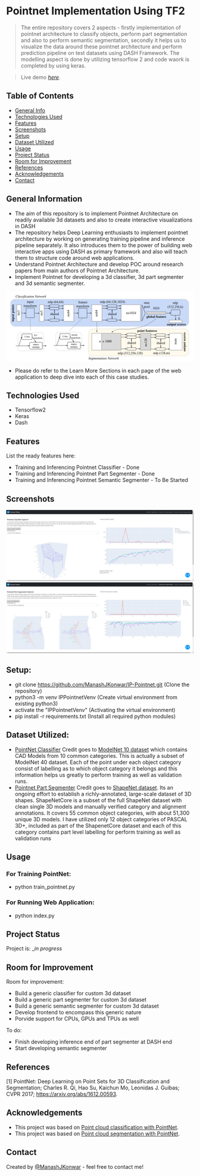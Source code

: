 # Pointnet Implementation Using TF2
> The entire repository covers 2 aspects - firstly implementation of pointnet architecture to classify objects, perform part segmentation and also to perform semantic segmentation, secondly it helps us to visualize the data around these pointnet architecture and perform prediction pipeline on test datasets using DASH Framework. The modelling aspect is done by utilizing tensorflow 2 and code waork is completed by using keras.

> Live demo [_here_](https://www.example.com). <!-- If you have the project hosted somewhere, include the link here. -->

## Table of Contents
* [General Info](#general-information)
* [Technologies Used](#technologies-used)
* [Features](#features)
* [Screenshots](#screenshots)
* [Setup](#setup)
* [Dataset Utilized](#dataset-utilized)
* [Usage](#usage)
* [Project Status](#project-status)
* [Room for Improvement](#room-for-improvement)
* [References](#references)
* [Acknowledgements](#acknowledgements)
* [Contact](#contact)
<!-- * [License](#license) -->

## General Information
- The aim of this repository is to implement Pointnet Architecture on readily available 3d datasets and also to create interactive visualizations in DASH
- The repository helps Deep Learning enthusiasts to implement pointnet architecture by working on generating training pipeline and inference pipeline separately. It also introduces them to the power of building web interactive apps using DASH as primary framework and also will teach them to structure code around web applications.
- Understand Pointnet Architecture and develop POC around research papers from main authors of Pointnet Architecture.
- Implement Pointnet for developing a 3d classifier, 3d part segmenter and 3d semantic segmenter.
<!-- You don't have to answer all the questions - just the ones relevant to your project. -->
![Pointnet Model Architecture](./repo_assets/PointNet_Architecture.jpg)

- Please do refer to the Learn More Sections in each page of the web application to deep dive into each of this case studies.

## Technologies Used
- Tensorflow2
- Keras
- Dash 

## Features
List the ready features here:
- Training and Inferencing Pointnet Classifier - Done
- Training and Inferencing Pointnet Part Segmenter - Done
- Training and Inferencing Pointnet Semantic Segmenter - To Be Started

## Screenshots
![Pointnet Classifier Frontend](./repo_assets/Pointnet_Classifier_Frontend.jpeg)
![Pointnet Part Segmenter Frontend](./repo_assets/Pointnet_Part_Segmenter_Frontend.jpeg)

## Setup:
- git clone https://github.com/ManashJKonwar/IP-Pointnet.git (Clone the repository)
- python3 -m venv IPPointnetVenv (Create virtual environment from existing python3)
- activate the "IPPointnetVenv" (Activating the virtual environment)
- pip install -r requirements.txt (Install all required python modules)

## Dataset Utilized:
- [PointNet Classifier](http://3dvision.princeton.edu/projects/2014/3DShapeNets/)
Credit goes to [ModelNet 10 dataset](http://modelnet.cs.princeton.edu/) which contains CAD Models from 10 common categories. This is actually a subset of ModelNet 40 dataset.
Each of the point under each object category consist of labelling as to which object category it belongs and this information helps us greatly to perform training as well as validation 
runs.
- [Pointnet Part Segmenter](http://3dvision.princeton.edu/projects/2014/3DShapeNets/)
Credit goes to [ShapeNet dataset](https://shapenet.org/). Its an ongoing effort to establish a richly-annotated, large-scale dataset of 3D shapes. ShapeNetCore is a subset of the 
full ShapeNet dataset with clean single 3D models and manually verified category and alignment annotations. It covers 55 common object categories, with about 51,300 unique 3D models.
I have utilized only 12 object categories of PASCAL 3D+, included as part of the ShapenetCore dataset and each of this category contains part level labelling for perform training as 
well as validation runs


## Usage
### For Training PointNet:
- python train_pointnet.py
### For Running Web Application:
- python index.py

## Project Status
Project is: __in progress_ 
<!-- / _complete_ / _no longer being worked on_. If you are no longer working on it, provide reasons why._ -->

## Room for Improvement
Room for improvement:
- Build a generic classifier for custom 3d dataset
- Build a generic part segmenter for custom 3d dataset
- Build a generic semantic segmenter for custom 3d dataset
- Develop frontend to encompass this generic nature
- Porvide support for CPUs, GPUs and TPUs as well

To do:
- Finish developing inference end of part segmenter at DASH end
- Start developing semantic segmenter

## References
[1] PointNet: Deep Learning on Point Sets for 3D Classification and Segmentation; Charles R. Qi, Hao Su, Kaichun Mo, Leonidas J. Guibas;
CVPR 2017; https://arxiv.org/abs/1612.00593.

## Acknowledgements
- This project was based on [Point cloud classification with PointNet](https://keras.io/examples/vision/pointnet/).
- This project was based on [Point cloud segmentation with PointNet](https://keras.io/examples/vision/pointnet_segmentation/).

## Contact
Created by [@ManashJKonwar](https://github.com/ManashJKonwar) - feel free to contact me!

<!-- Optional -->
<!-- ## License -->
<!-- This project is open source and available under the [... License](). -->

<!-- You don't have to include all sections - just the one's relevant to your project -->
